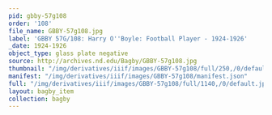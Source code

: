 ```yaml
---
pid: gbby-57g108
order: '108'
file_name: GBBY-57g108.jpg
label: 'GBBY 57G/108: Harry O''Boyle: Football Player - 1924-1926'
_date: 1924-1926
object_type: glass plate negative
source: http://archives.nd.edu/Bagby/GBBY-57g108.jpg
thumbnail: "/img/derivatives/iiif/images/GBBY-57g108/full/250,/0/default.jpg"
manifest: "/img/derivatives/iiif/images/GBBY-57g108/manifest.json"
full: "/img/derivatives/iiif/images/GBBY-57g108/full/1140,/0/default.jpg"
layout: bagby_item
collection: bagby
---
```

